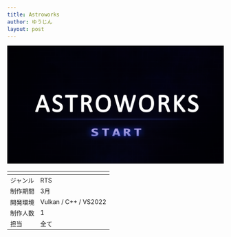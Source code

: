 ```yaml
---
title: Astroworks
author: ゆうじん
layout: post
---
```


<span class="image right"><img src="assets/images/img/Games/game5.png" alt="" /></span>

<div class="table-wrapper">
  <table>
    <thead>
      <tr>
        <th> </th>
        <th> </th>
      </tr>
    </thead>
    <tbody>
      <tr>
        <td>ジャンル</td>
        <td>RTS</td>
      </tr>
      <tr>
        <td>制作期間</td>
        <td>3月</td>
      </tr>
      <tr>
        <td>開発環境</td>
        <td>Vulkan / C++ / VS2022</td>
      </tr>
      <tr>
        <td>制作人数</td>
        <td>1</td>
      </tr>
      <tr>
        <td>担当</td>
        <td>全て</td>
      </tr>
    </tbody>
  </table>
</div>
